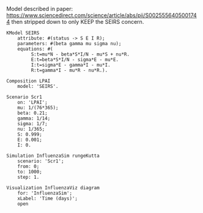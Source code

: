 Model described in paper: https://www.sciencedirect.com/science/article/abs/pii/S0025556405001744 then stripped down to only KEEP the SEIRS concern.

```Smalltalk
KModel SEIRS
    attribute: #(status -> S E I R);
    parameters: #(beta gamma mu sigma nu);
    equations: #(
         S:t=mu*N - beta*S*I/N - mu*S + nu*R.
         E:t=beta*S*I/N - sigma*E - mu*E.
         I:t=sigma*E - gamma*I - mu*I.
         R:t=gamma*I - mu*R - nu*R.).

Composition LPAI
    model: 'SEIRS'.

Scenario Scr1
    on: 'LPAI';
    mu: 1/(76*365);
    beta: 0.21;
    gamma: 1/14;
    sigma: 1/7;
    nu: 1/365;
    S: 0.999;
    E: 0.001;
    I: 0.

Simulation InfluenzaSim rungeKutta  
    scenario: 'Scr1';
    from: 0;
    to: 1000;
    step: 1.

Visualization InfluenzaViz diagram
    for: 'InfluenzaSim';
    xLabel: 'Time (days)';
	open
```
